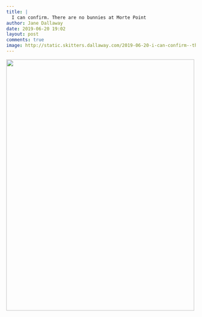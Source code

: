 ```yaml
---
title: |
  I can confirm. There are no bunnies at Morte Point
author: Jane Dallaway
date: 2019-06-20 19:02
layout: post
comments: true
image: http://static.skitters.dallaway.com/2019-06-20-i-can-confirm--there-are-no-bunnies-at-morte-point-thumb-1-IMG-9447.JPG
---
```


<div>
        <a href="http://static.skitters.dallaway.com/2019-06-20-i-can-confirm--there-are-no-bunnies-at-morte-point-fullsize-1-IMG-9447.JPG">
          <img src="http://static.skitters.dallaway.com/2019-06-20-i-can-confirm--there-are-no-bunnies-at-morte-point-thumb-1-IMG-9447.JPG" width="500" height="667"/>
        </a>
      </div>


  
      